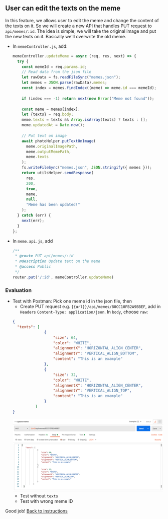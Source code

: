 ## User can edit the texts on the meme

In this feature, we allows user to edit the meme and change the content of the texts on it. So we will create a new API that handles PUT request to `api/memes/:id`. The idea is simple, we will take the original image and put the new texts on it. Basically we'll overwrite the old meme.

- In `memeController.js`, add:
  ```javascript
  memeController.updateMeme = async (req, res, next) => {
    try {
      const memeId = req.params.id;
      // Read data from the json file
      let rawData = fs.readFileSync("memes.json");
      let memes = JSON.parse(rawData).memes;
      const index = memes.findIndex((meme) => meme.id === memeId);
      
      if (index === -1) return next(new Error("Meme not found"));

      const meme = memes[index];
      let {texts} = req.body;
      meme.texts = texts && Array.isArray(texts) ? texts : [];
      meme.updatedAt = Date.now();

      // Put text on image
      await photoHelper.putTextOnImage(
        meme.originalImagePath,
        meme.outputMemePath,
        meme.texts
      );
      fs.writeFileSync("memes.json", JSON.stringify({ memes }));
      return utilsHelper.sendResponse(
        res,
        200,
        true,
        meme,
        null,
        "Meme has been updated!"
      );
    } catch (err) {
      next(err);
    }
  };
  ```

- In `meme.api.js`, add
  ```javascript
  /**
   * @route PUT api/memes/:id
   * @description Update text on the meme
   * @access Public
   */
  router.put('/:id', memeController.updateMeme)
  ```

### Evaluation

- Test with Postman: Pick one meme id in the json file, then
  - Create PUT request e.g. `{{url}}/api/memes/80CC10FB2A9BBEF`, add in `Headers` `Content-Type: application/json`. In `body`, choose `raw`:
  ```json
  {
    "texts": [
                {
                    "size": 64,
                    "color": "WHITE",
                    "alignmentX": "HORIZONTAL_ALIGN_CENTER",
                    "alignmentY": "VERTICAL_ALIGN_BOTTOM",
                    "content": "This is an example"
                },
                {
                    "size": 32,
                    "color": "WHITE",
                    "alignmentX": "HORIZONTAL_ALIGN_CENTER",
                    "alignmentY": "VERTICAL_ALIGN_TOP",
                    "content": "This is an example"
                }
            ]
  }
  ```
  ![](./images/900_pm_update_meme.png)
  - Test without `texts`
  - Test with wrong meme ID

Good job! [Back to instructions](/README.md)